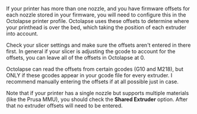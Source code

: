 If your printer has more than one nozzle, and you have firmware offsets for each nozzle stored in your firmware, you will need to configure this in the Octolapse printer profile.  Octolapse uses these offsets to determine where your printhead is over the bed, which taking the position of each extruder into account.

Check your slicer settings and make sure the offsets aren't entered in there first.  In general if your slicer is adjusting the gcode to account for the offsets, you can leave all of the offsets in Octolapse at 0.

Octolapse can read the offsets from certain gcodes (G10 and M218), but ONLY if these gcodes appear in your gcode file for every extruder.  I recommend manually entering the offsets if at all possible just in case.  

Note that if your printer has a single nozzle but supports multiple materials (like the Prusa MMU), you should check the **Shared Extruder** option.  After that no extruder offsets will need to be entered.

